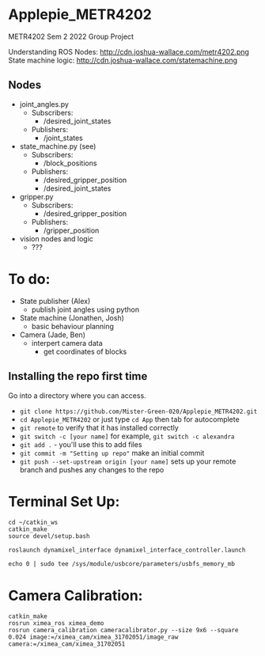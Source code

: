 # Applepie_METR4202
METR4202 Sem 2 2022 Group Project

Understanding ROS Nodes: http://cdn.joshua-wallace.com/metr4202.png
State machine logic: http://cdn.joshua-wallace.com/statemachine.png

## Nodes
- joint_angles.py
    - Subscribers:
        - /desired_joint_states
    - Publishers:
        - /joint_states
- state_machine.py (see)
    - Subscribers:
        - /block_positions
    - Publishers:
        - /desired_gripper_position
        - /desired_joint_states
- gripper.py
    - Subscribers:
        - /desired_gripper_position
    - Publishers:
        - /gripper_position
- vision nodes and logic
    - ???


# To do:

- State publisher   (Alex)
    - publish joint angles using python
- State machine     (Jonathen, Josh)
    - basic behaviour planning
- Camera            (Jade, Ben)
    - interpert camera data
        - get coordinates of blocks


## Installing the repo first time

Go into a directory where you can access.

- `git clone https://github.com/Mister-Green-020/Applepie_METR4202.git`
- `cd Applepie_METR4202` or just type `cd App` then tab for autocomplete
- `git remote` to verify that it has installed correctly
- `git switch -c [your name]` for example, `git switch -c alexandra`
- `git add .` - you'll use this to add files
- `git commit -m "Setting up repo"` make an initial commit
- `git push --set-upstream origin [your name]` sets up your remote branch and pushes any changes to the repo



# Terminal Set Up:

```console
cd ~/catkin_ws
catkin_make
source devel/setup.bash

roslaunch dynamixel_interface dynamixel_interface_controller.launch

echo 0 | sudo tee /sys/module/usbcore/parameters/usbfs_memory_mb
```


# Camera Calibration:
```console
catkin_make
rosrun ximea_ros ximea_demo
rosrun camera_calibration cameracalibrator.py --size 9x6 --square 0.024 image:=/ximea_cam/ximea_31702051/image_raw camera:=/ximea_cam/ximea_31702051
```
